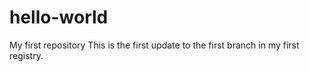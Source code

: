 # hello-world
My first repository
This is the first update to the first branch in my first registry.
